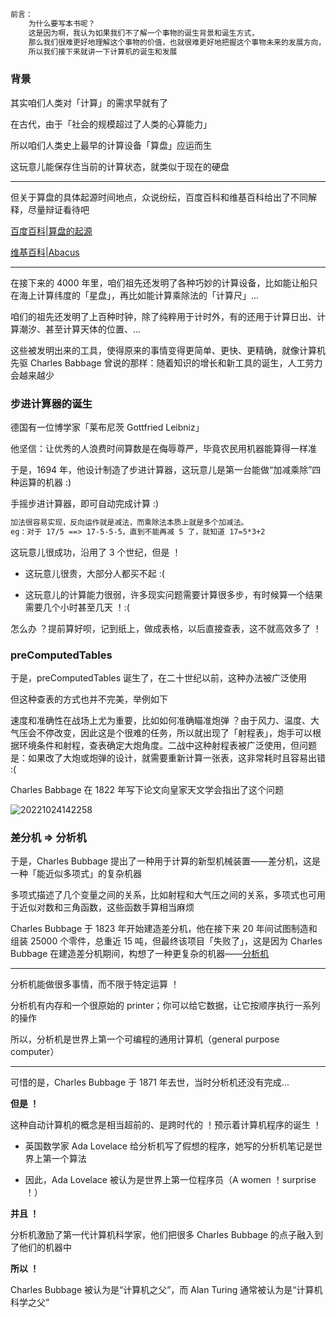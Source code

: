 ```txt
前言：
    为什么要写本书呢？
    这是因为啊，我认为如果我们不了解一个事物的诞生背景和诞生方式，
    那么我们很难更好地理解这个事物的价值，也就很难更好地把握这个事物未来的发展方向，
    所以我们接下来就讲一下计算机的诞生和发展
```

### 背景

其实咱们人类对「计算」的需求早就有了

在古代，由于「社会的规模超过了人类的心算能力」

所以咱们人类史上最早的计算设备「算盘」应运而生

这玩意儿能保存住当前的计算状态，就类似于现在的硬盘

---

但关于算盘的具体起源时间地点，众说纷纭，百度百科和维基百科给出了不同解释，尽量辩证看待吧

[百度百科|算盘的起源](https://baike.baidu.com/item/%E7%AE%97%E7%9B%98/363020#4)

[维基百科|Abacus](https://en.wikipedia.org/wiki/Abacus)

---

在接下来的 4000 年里，咱们祖先还发明了各种巧妙的计算设备，比如能让船只在海上计算纬度的「星盘」，再比如能计算乘除法的「计算尺」...

咱们的祖先还发明了上百种时钟，除了纯粹用于计时外，有的还用于计算日出、计算潮汐、甚至计算天体的位置、...

这些被发明出来的工具，使得原来的事情变得更简单、更快、更精确，就像计算机先驱 Charles Babbage 曾说的那样：随着知识的增长和新工具的诞生，人工劳力会越来越少

### 步进计算器的诞生

德国有一位博学家「莱布尼茨 Gottfried Leibniz」

他坚信：让优秀的人浪费时间算数是在侮辱尊严，毕竟农民用机器能算得一样准

于是，1694 年，他设计制造了步进计算器，这玩意儿是第一台能做“加减乘除”四种运算的机器 :)

手摇步进计算器，即可自动完成计算 :)

```txt
加法很容易实现，反向运作就是减法，而乘除法本质上就是多个加减法。
eg：对于 17/5 ==> 17-5-5-5，直到不能再减 5 了，就知道 17=5*3+2
```

这玩意儿很成功，沿用了 3 个世纪，但是 ！

- 这玩意儿很贵，大部分人都买不起 :(

- 这玩意儿的计算能力很弱，许多现实问题需要计算很多步，有时候算一个结果需要几个小时甚至几天 ！:(

怎么办 ？提前算好呗，记到纸上，做成表格，以后直接查表，这不就高效多了 ！

### preComputedTables

于是，preComputedTables 诞生了，在二十世纪以前，这种办法被广泛使用

但这种查表的方式也并不完美，举例如下

速度和准确性在战场上尤为重要，比如如何准确瞄准炮弹 ？由于风力、温度、大气压会不停改变，因此这是个很难的任务，所以就出现了「射程表」，炮手可以根据环境条件和射程，查表确定大炮角度。二战中这种射程表被广泛使用，但问题是：如果改了大炮或炮弹的设计，就需要重新计算一张表，这非常耗时且容易出错 :(

Charles Babbage 在 1822 年写下论文向皇家天文学会指出了这个问题

![20221024142258](https://aliyun-oss-lpj.oss-cn-qingdao.aliyuncs.com/images/by-clipboard/20221024142258.png)

### 差分机 => 分析机

于是，Charles Bubbage 提出了一种用于计算的新型机械装置——差分机，这是一种「能近似多项式」的复杂机器

多项式描述了几个变量之间的关系，比如射程和大气压之间的关系，多项式也可用于近似对数和三角函数，这些函数手算相当麻烦

Charles Bubbage 于 1823 年开始建造差分机，他在接下来 20 年间试图制造和组装 25000 个零件，总重近 15 吨，但最终该项目「失败了」，这是因为 Charles Bubbage 在建造差分机期间，构想了一种更复杂的机器——[分析机](https://baike.baidu.com/item/分析机/5610716)

---

分析机能做很多事情，而不限于特定运算 ！

分析机有内存和一个很原始的 printer；你可以给它数据，让它按顺序执行一系列的操作

所以，分析机是世界上第一个可编程的通用计算机（general purpose computer）

---

可惜的是，Charles Bubbage 于 1871 年去世，当时分析机还没有完成...

**但是 ！**

这种自动计算机的概念是相当超前的、是跨时代的 ！预示着计算机程序的诞生 ！

- 英国数学家 Ada Lovelace 给分析机写了假想的程序，她写的分析机笔记是世界上第一个算法

- 因此，Ada Lovelace 被认为是世界上第一位程序员（A women ！surprise ！）

**并且 ！**

分析机激励了第一代计算机科学家，他们把很多 Charles Bubbage 的点子融入到了他们的机器中

**所以 ！**

Charles Bubbage 被认为是“计算机之父”，而 Alan Turing 通常被认为是“计算机科学之父”

